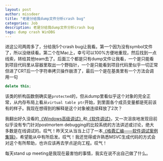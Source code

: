 ```yaml
---
layout: post
author: missdeer
title: "老是分给我dump文件分析crash bug"
categories: Job
description: 老是分给我dump文件分析crash bug
tags: dump crash WinDBG
---
```

进这公司两周多了，分给我5个crash bug让我看。第一个因为没有symbol文件了，所以没继续看。第二个在Mac上，幸亏可以100%方便地重现，然后找到一点线索，转给其他team去了。后面三个都是只有dump文件让我看，一个是只能看到项目代码里从容器里取出一个野指针，一个是只能看到项目代码里似乎一切正常但进了CRT后一个字符串拷贝操作崩溃了，最后一个是在基类里有一个方法会调用一句

```cpp
delete this;
```

该类的析构函数倒确实是`protected`的，但从dump里看似乎这个对象的完全正常，从内存布局上看从`virtual table ptr`开始，到里面各个成员变量都是死前该有的样子。我现在想得到的解释是这个对象被连续释放了2次？

我翻出好久没看的[《Windows高级调试》](http://book.douban.com/subject/3781532/)和[《软件调试》](http://book.douban.com/subject/3088353/)，又一次沮丧地发现目前似乎没有专门针对postmortem debugging的比较系统的方法讲述或讨论，绝大多数是在线调试的。叹气！昨天又从当当上订了一本[《格蠹汇编——软件调试案例集锦》](http://book.douban.com/subject/22994051/)，希望能从中有所启发。叹气！我还觉得或许熟悉MSVC生成代码的方式会对这个有所帮助，也许应该再去学点逆向工程。叹气！

每天stand up meeting是我现在最害怕的事情，我实在说不出自己做了什么。
